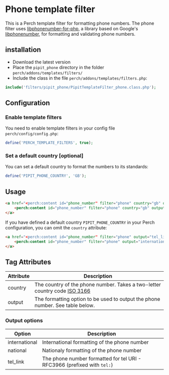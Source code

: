# Phone template filter

This is a Perch template filter for formatting phone numbers. The phone filter uses [libphonenumber-for-php](https://github.com/giggsey/libphonenumber-for-php), a library based on Google's [libphonenumber](https://github.com/googlei18n/libphonenumber), for formatting and validating phone numbers.


## installation
- Download the latest version
- Place the `pipit_phone` directory in the folder `perch/addons/templates/filters/`
- Include the class in the file `perch/addons/templates/filters.php`:

```php
include('filters/pipit_phone/PipitTemplateFilter_phone.class.php');
```


## Configuration

### Enable template filters

You need to enable template filters in your config file `perch/config/config.php`:

```php
define('PERCH_TEMPLATE_FILTERS', true);
```

### Set a default country [optional]

You can set a default country to format the numbers to its standards:

```php
define('PIPIT_PHONE_COUNTRY', 'GB');
```



## Usage

```html
<a href="<perch:content id="phone_number" filter="phone" country="gb" output="tel_link">" >
    <perch:content id="phone_number" filter="phone" country="gb" output="international">
</a>
```


If you have defined a default country `PIPIT_PHONE_COUNTRY` in your Perch configuration, you can omit the `country` attribute:


```html
<a href="<perch:content id="phone_number" filter="phone" output="tel_link">" >
    <perch:content id="phone_number" filter="phone" output="international">
</a>
```


## Tag Attributes

| Attribute  | Description                     |
|------------|---------------------------------|
| country    | The country of the phone number. Takes a two-letter country code [ISO 3166](https://www.iso.org/iso-3166-country-codes.html) |
| output     | The formatting option to be used to output the phone number. See table below. |

### Output options

| Option           | Description                                                               |
|------------------|---------------------------------------------------------------------------|
| international    |  International formatting of the phone number                             |
| national         |  Nationaly formatting of the phone number                                 |
| tel_link         |  The phone number formatted for tel URI - RFC3966 (prefixed with `tel:`)  |